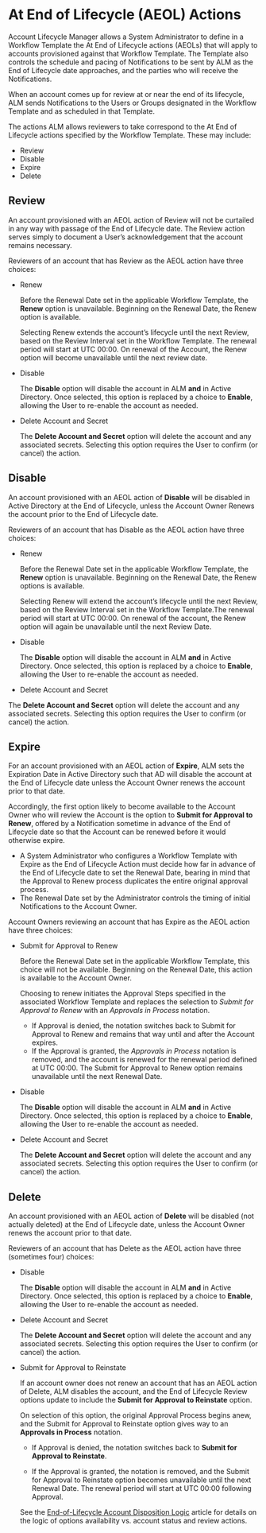 ﻿[title]: # (At End of Lifecycle Actions)
[tags]: # (Account Lifecycle Manager,ALM,Active Directory,End of Lifecycle Actions, AEOL,)
[priority]: # (2300)

# At End of Lifecycle (AEOL) Actions

Account Lifecycle Manager allows a System Administrator to define in a Workflow Template the At End of Lifecycle actions (AEOLs) that will apply to accounts provisioned against that Workflow Template. The Template also controls the schedule and pacing of Notifications to be sent by ALM as the End of Lifecycle date approaches, and the parties who will receive the Notifications.

When an account comes up for review at or near the end of its lifecycle, ALM sends Notifications to the Users or Groups designated in the Workflow Template and as scheduled in that Template.

The actions ALM allows reviewers to take correspond to the At End of Lifecycle actions specified by the Workflow Template. These may include:

* Review
* Disable
* Expire
* Delete

## Review

An account provisioned with an AEOL action of Review will not be curtailed in any way with passage of the End of Lifecycle date. The Review action serves simply to document a User’s acknowledgement that the account remains necessary.

Reviewers of an account that has Review as the AEOL action have three choices:

* Renew

  Before the Renewal Date set in the applicable Workflow Template, the **Renew** option is unavailable. Beginning on the Renewal Date, the Renew option is available.

  Selecting Renew extends the account’s lifecycle until the next Review, based on the Review Interval set in the Workflow Template. The renewal period will start at UTC 00:00. On renewal of the Account, the Renew option will become unavailable until the next review date.

* Disable

  The **Disable** option will disable the account in ALM **and** in Active Directory. Once selected, this option is replaced by a choice to **Enable**, allowing the User to re-enable the account as needed.

* Delete Account and Secret

  The **Delete Account and Secret** option will delete the account and any associated secrets. Selecting this option requires the User to confirm (or cancel) the action.

## Disable

An account provisioned with an AEOL action of **Disable** will be disabled in Active Directory at the End of Lifecycle, unless the Account Owner Renews the account prior to the End of Lifecycle date.

Reviewers of an account that has Disable as the AEOL action have three choices:

* Renew

  Before the Renewal Date set in the applicable Workflow Template, the **Renew** option is unavailable. Beginning on the Renewal Date, the Renew options is available.

  Selecting Renew will extend the account’s lifecycle until the next Review, based on the Review Interval set in the Workflow Template.The renewal period will start at UTC 00:00. On renewal of the account, the Renew option will again be unavailable until the next Review Date.

* Disable

  The **Disable** option will disable the account in ALM **and** in Active Directory. Once selected, this option is replaced by a choice to **Enable**, allowing the User to re-enable the account as needed.

* Delete Account and Secret

 The **Delete Account and Secret** option will delete the account and any associated secrets. Selecting this option requires the User to confirm (or cancel) the action.

## Expire

For an account provisioned with an AEOL action of **Expire**, ALM sets the Expiration Date in Active Directory such that AD will disable the account at the End of Lifecycle date unless the Account Owner renews the account prior to that date.

Accordingly, the first option likely to become available to the Account Owner who will review the Account is the option to **Submit for Approval to Renew**, offered by a Notification sometime in advance of the End of Lifecycle date so that the Account can be renewed before it would otherwise expire.

* A System Administrator who configures a Workflow Template with Expire as the End of Lifecycle Action must decide how far in advance of the End of Lifecycle date to set the Renewal Date, bearing in mind that the Approval to Renew process duplicates the entire original approval process.
* The Renewal Date set by the Administrator controls the timing of initial Notifications to the Account Owner.

Account Owners reviewing an account that has Expire as the AEOL action have three choices:

* Submit for Approval to Renew

  Before the Renewal Date set in the applicable Workflow Template, this choice will not be available. Beginning on the Renewal Date, this action is available to the Account Owner.

  Choosing to renew initiates the Approval Steps specified in the associated Workflow Template and replaces the selection to *Submit for Approval to Renew* with an *Approvals in Process* notation.

  * If Approval is denied, the notation switches back to Submit for Approval to Renew and remains that way until and after the Account expires.
  * If the Approval is granted, the *Approvals in Process* notation is removed, and the account is renewed for the renewal period defined at UTC 00:00. The Submit for Approval to Renew option remains unavailable until the next Renewal Date.

* Disable

  The **Disable** option will disable the account in ALM **and** in Active Directory. Once selected, this option is replaced by a choice to **Enable**, allowing the User to re-enable the account as needed.

* Delete Account and Secret

  The **Delete Account and Secret** option will delete the account and any associated secrets. Selecting this option requires the User to confirm (or cancel) the action.

## Delete

An account provisioned with an AEOL action of **Delete** will be disabled (not actually deleted) at the End of Lifecycle date, unless the Account Owner renews the account prior to that date.

Reviewers of an account that has Delete as the AEOL action have three (sometimes four) choices:

* Disable

  The **Disable** option will disable the account in ALM **and** in Active Directory. Once selected, this option is replaced by a choice to **Enable**, allowing the User to re-enable the account as needed.

* Delete Account and Secret

  The **Delete Account and Secret** option will delete the account and any associated secrets. Selecting this option requires the User to confirm (or cancel) the action.

* Submit for Approval to Reinstate

  If an account owner does not renew an account that has an AEOL action of Delete, ALM disables the account, and the End of Lifecycle Review options update to include the **Submit for Approval to Reinstate** option.

  On selection of this option, the original Approval Process begins anew, and the Submit for Approval to Reinstate option gives way to an **Approvals in Process** notation.

  * If Approval is denied, the notation switches back to **Submit for Approval to Reinstate**.

  * If the Approval is granted, the notation is removed, and the Submit for Approval to Reinstate option becomes unavailable until the next Renewal Date. The renewal period will start at UTC 00:00 following Approval.
  
  See the [End-of-Lifecycle Account Disposition Logic](eol-actions-logic.md) article for details on the logic of options availability vs. account status and review actions.
  